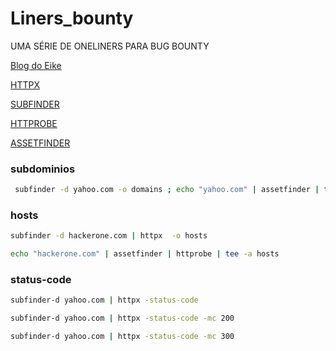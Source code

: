 # Liners_bounty
UMA SÉRIE DE ONELINERS PARA BUG BOUNTY

[Blog do Eike](https://ei7hacker.blogspot.com/)

[HTTPX](https://github.com/projectdiscovery/httpx)

[SUBFINDER](https://github.com/projectdiscovery/subfinder)

[HTTPROBE](https://github.com/tomnomnom/httprobe)

[ASSETFINDER](https://github.com/tomnomnom/assetfinder)
### subdominios
```bash
 subfinder -d yahoo.com -o domains ; echo "yahoo.com" | assetfinder | tee -a domains ; wait ; cat domains | anew subs
```
### hosts 
```bash
subfinder -d hackerone.com | httpx  -o hosts

echo "hackerone.com" | assetfinder | httprobe | tee -a hosts

```
### status-code 
```bash
subfinder-d yahoo.com | httpx -status-code

subfinder-d yahoo.com | httpx -status-code -mc 200

subfinder-d yahoo.com | httpx -status-code -mc 300
```
